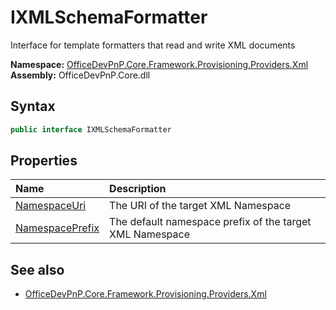 # IXMLSchemaFormatter
Interface for template formatters that read and write XML documents  

**Namespace:** [OfficeDevPnP.Core.Framework.Provisioning.Providers.Xml](OfficeDevPnP.Core.Framework.Provisioning.Providers.Xml.md)  
**Assembly:** OfficeDevPnP.Core.dll  
## Syntax
```C#
public interface IXMLSchemaFormatter
```
## Properties
|**Name**|**Description**|
|:-----|:-----|
| [NamespaceUri](OfficeDevPnP.Core.Framework.Provisioning.Providers.Xml.IXMLSchemaFormatter.NamespaceUri.md) | The URI of the target XML Namespace
| [NamespacePrefix](OfficeDevPnP.Core.Framework.Provisioning.Providers.Xml.IXMLSchemaFormatter.NamespacePrefix.md) | The default namespace prefix of the target XML Namespace
## See also
- [OfficeDevPnP.Core.Framework.Provisioning.Providers.Xml](OfficeDevPnP.Core.Framework.Provisioning.Providers.Xml.md)
